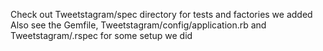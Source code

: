 Check out Tweetstagram/spec directory for tests and factories we added
Also see the Gemfile, Tweetstagram/config/application.rb and Tweetstagram/.rspec for some setup we did
